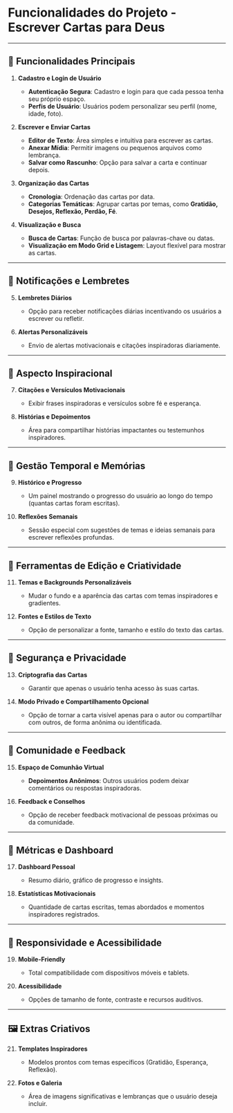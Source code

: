 # Funcionalidades do Projeto - Escrever Cartas para Deus

---

## 📜 Funcionalidades Principais

1. **Cadastro e Login de Usuário**
   - **Autenticação Segura**: Cadastro e login para que cada pessoa tenha seu próprio espaço.
   - **Perfis de Usuário**: Usuários podem personalizar seu perfil (nome, idade, foto).

2. **Escrever e Enviar Cartas**
   - **Editor de Texto**: Área simples e intuitiva para escrever as cartas.
   - **Anexar Mídia**: Permitir imagens ou pequenos arquivos como lembrança.
   - **Salvar como Rascunho**: Opção para salvar a carta e continuar depois.

3. **Organização das Cartas**
   - **Cronologia**: Ordenação das cartas por data.
   - **Categorias Temáticas**: Agrupar cartas por temas, como **Gratidão, Desejos, Reflexão, Perdão, Fé**.

4. **Visualização e Busca**
   - **Busca de Cartas**: Função de busca por palavras-chave ou datas.
   - **Visualização em Modo Grid e Listagem**: Layout flexível para mostrar as cartas.

---

## 🔔 Notificações e Lembretes

5. **Lembretes Diários**
   - Opção para receber notificações diárias incentivando os usuários a escrever ou refletir.

6. **Alertas Personalizáveis**
   - Envio de alertas motivacionais e citações inspiradoras diariamente.

---

## 🌌 Aspecto Inspiracional

7. **Citações e Versículos Motivacionais**
   - Exibir frases inspiradoras e versículos sobre fé e esperança.

8. **Histórias e Depoimentos**
   - Área para compartilhar histórias impactantes ou testemunhos inspiradores.

---

## 📅 Gestão Temporal e Memórias

9. **Histórico e Progresso**
   - Um painel mostrando o progresso do usuário ao longo do tempo (quantas cartas foram escritas).

10. **Reflexões Semanais**
    - Sessão especial com sugestões de temas e ideias semanais para escrever reflexões profundas.

---

## 📝 Ferramentas de Edição e Criatividade

11. **Temas e Backgrounds Personalizáveis**
    - Mudar o fundo e a aparência das cartas com temas inspiradores e gradientes.

12. **Fontes e Estilos de Texto**
    - Opção de personalizar a fonte, tamanho e estilo do texto das cartas.

---

## 🔐 Segurança e Privacidade

13. **Criptografia das Cartas**
    - Garantir que apenas o usuário tenha acesso às suas cartas.

14. **Modo Privado e Compartilhamento Opcional**
    - Opção de tornar a carta visível apenas para o autor ou compartilhar com outros, de forma anônima ou identificada.

---

## 💬 Comunidade e Feedback

15. **Espaço de Comunhão Virtual**
    - **Depoimentos Anônimos**: Outros usuários podem deixar comentários ou respostas inspiradoras.

16. **Feedback e Conselhos**
    - Opção de receber feedback motivacional de pessoas próximas ou da comunidade.

---

## 🔢 Métricas e Dashboard

17. **Dashboard Pessoal**
    - Resumo diário, gráfico de progresso e insights.

18. **Estatísticas Motivacionais**
    - Quantidade de cartas escritas, temas abordados e momentos inspiradores registrados.

---

## 📲 Responsividade e Acessibilidade

19. **Mobile-Friendly**
    - Total compatibilidade com dispositivos móveis e tablets.

20. **Acessibilidade**
    - Opções de tamanho de fonte, contraste e recursos auditivos.

---

## 🖼 Extras Criativos

21. **Templates Inspiradores**
    - Modelos prontos com temas específicos (Gratidão, Esperança, Reflexão).

22. **Fotos e Galeria**
    - Área de imagens significativas e lembranças que o usuário deseja incluir.
